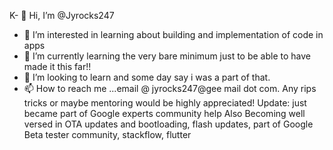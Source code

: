 K- 👋 Hi, I’m @Jyrocks247
- 👀 I’m interested in learning about building and implementation of code in apps 
- 🌱 I’m currently learning the very bare minimum just to be able to have made it this far!!
- 💞️ I’m looking to learn and some day say i was a part of that.
- 📫 How to reach me ...email @ jyrocks247@gee mail dot com. Any rips tricks or maybe mentoring would be highly appreciated! 
Update: just became part of Google experts community help
Also
Becoming well versed in OTA updates and bootloading, flash updates, part of Google Beta tester community, stackflow, flutter


<!---
Jyrocks247/Jyrocks247 is a ✨ special ✨ repository because its `README.md` (this file) appears on your GitHub profile.
You can click the Preview link to take a look at your changes.
--->



